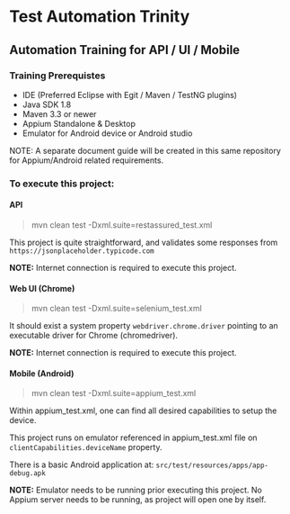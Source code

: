 # Test Automation Trinity
## Automation Training for API / UI / Mobile

### Training Prerequistes

- IDE (Preferred Eclipse with Egit / Maven / TestNG plugins)
- Java SDK 1.8
- Maven 3.3 or newer
- Appium Standalone & Desktop
- Emulator for Android device or Android studio

NOTE: A separate document guide will be created in this same repository for Appium/Android related requirements.

### To execute this project:

#### API
> mvn clean test -Dxml.suite=restassured_test.xml

This project is quite straightforward, and validates some responses from `https://jsonplaceholder.typicode.com`

**NOTE:** Internet connection is required to execute this project.

#### Web UI (Chrome)
> mvn clean test -Dxml.suite=selenium_test.xml

It should exist a system property `webdriver.chrome.driver` pointing to an executable driver for Chrome (chromedriver).

**NOTE:** Internet connection is required to execute this project.

#### Mobile (Android)
> mvn clean test -Dxml.suite=appium_test.xml

Within appium_test.xml, one can find all desired capabilities to setup the device.

This project runs on emulator referenced in appium_test.xml file on `clientCapabilities.deviceName` property.

There is a basic Android application at: `src/test/resources/apps/app-debug.apk`

**NOTE:** Emulator needs to be running prior executing this project. No Appium server needs to be running, as project will open one by itself.
